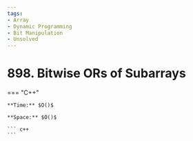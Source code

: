 ```yaml
---
tags:
- Array
- Dynamic Programming
- Bit Manipulation
- Unsolved
---
```



# 898. Bitwise ORs of Subarrays

=== "C++"

    **Time:** $O()$

    **Space:** $O()$

    ``` c++
    ```